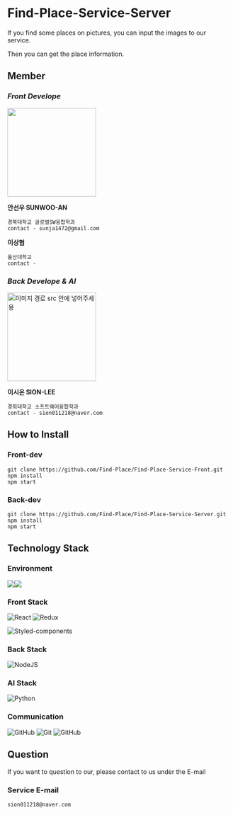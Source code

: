 # Find-Place-Service-Server

If you find some places on pictures, you can input the images to our service.

Then you can get the place information.

## Member

### **_Front Develope_**

<img src="https://github.com/Sunja-An/System_Programming/assets/110546006/45cf9056-a5d8-4d84-9374-4591055c6fb8" width="200" height="200">

**안선우 SUNWOO-AN**

    경북대학교 글로벌SW융합학과
    contact - sunja1472@gmail.com

**이상협**

    울산대학교
    contact - 

### **_Back Develope & AI_**

<img src="https://github.com/Find-Place/Find-Place-Service-Server/assets/74344298/31d314ab-dba7-47a7-aabf-25f5c191b98e" width="200" height="200" alt="이미지 경로 src 안에 넣어주세용">

**이시온 SION-LEE**

    경희대학교 소프트웨어융합학과
    contact - sion011218@naver.com

## How to Install

### Front-dev

    git clone https://github.com/Find-Place/Find-Place-Service-Front.git
    npm install
    npm start

### Back-dev

    git clone https://github.com/Find-Place/Find-Place-Service-Server.git
    npm install
    npm start

## Technology Stack

### Environment

<img src="https://img.shields.io/badge/linux-FCC624?style=for-the-badge&logo=linux&logoColor=black"><img src="https://img.shields.io/badge/Ubuntu-E95420?style=for-the-badge&logo=Ubuntu&logoColor=white">

### Front Stack

![React](https://img.shields.io/badge/react-%2320232a.svg?style=for-the-badge&logo=react&logoColor=%2361DAFB)
![Redux](https://img.shields.io/badge/redux-764ABC?style=for-the-badge&logo=Redux&logoColor=white")

![Styled-components](https://img.shields.io/badge/styled-components-DB7093?style=for-the-badge&logo=styled-components&logoColor=white")

### Back Stack

![NodeJS](https://img.shields.io/badge/node.js-6DA55F?style=for-the-badge&logo=node.js&logoColor=white)

### AI Stack

![Python](https://img.shields.io/badge/python-3670A0?style=for-the-badge&logo=python&logoColor=ffdd54)

### Communication

![GitHub](https://img.shields.io/badge/github-%23121011.svg?style=for-the-badge&logo=github&logoColor=white)
![Git](https://img.shields.io/badge/git-F05032?style=for-the-badge&logo=git&logoColor=white)
![GitHub](https://img.shields.io/badge/zoom-0B5CFF?style=for-the-badge&logo=zoom&logoColor=white)

## Question

If you want to question to our, please contact to us under the E-mail

### Service E-mail

    sion011218@naver.com
